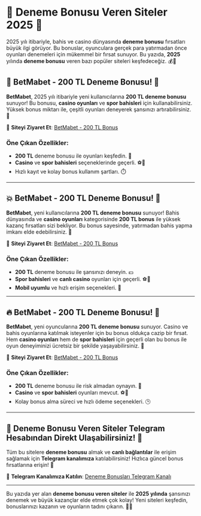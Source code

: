 # 🎉 **Deneme Bonusu Veren Siteler 2025** 🎉

2025 yılı itibariyle, bahis ve casino dünyasında **deneme bonusu** fırsatları büyük ilgi görüyor. Bu bonuslar, oyunculara gerçek para yatırmadan önce oyunları denemeleri için mükemmel bir fırsat sunuyor. Bu yazıda, **2025** yılında **deneme bonusu** veren bazı popüler siteleri keşfedeceğiz. 💰🎰

## 🏅 **BetMabet - 200 TL Deneme Bonusu!** 🎲

**BetMabet**, 2025 yılı itibariyle yeni kullanıcılarına **200 TL deneme bonusu** sunuyor! Bu bonusu, **casino oyunları** ve **spor bahisleri** için kullanabilirsiniz. Yüksek bonus miktarı ile, çeşitli oyunları deneyerek şansınızı artırabilirsiniz. 🎯

🔗 **Siteyi Ziyaret Et**: [BetMabet - 200 TL Bonus](https://mbmt.info/373Ikg)

### **Öne Çıkan Özellikler:**
- **200 TL** deneme bonusu ile oyunları keşfedin. 💸
- **Casino** ve **spor bahisleri** seçeneklerinde geçerli. ⚽🎰
- Hızlı kayıt ve kolay bonus kullanım şartları. ⏱️

---

## 💥 **BetMabet - 200 TL Deneme Bonusu!** 🎲

**BetMabet**, yeni kullanıcılarına **200 TL deneme bonusu** sunuyor! Bahis dünyasında ve **casino oyunları** kategorisinde **200 TL bonus** ile yüksek kazanç fırsatları sizi bekliyor. Bu bonus sayesinde, yatırmadan bahis yapma imkanı elde edebilirsiniz. 🎉

🔗 **Siteyi Ziyaret Et**: [BetMabet - 200 TL Bonus](https://mbmt.info/373Ikg)

### **Öne Çıkan Özellikler:**
- **200 TL** deneme bonusu ile şansınızı deneyin. 💵
- **Spor bahisleri** ve **canlı casino** oyunları için geçerli. ⚽🎰
- **Mobil uyumlu** ve hızlı erişim seçenekleri. 📱

---

## 🔥 **BetMabet - 200 TL Deneme Bonusu!** 🎰

**BetMabet**, yeni oyuncularına **200 TL deneme bonusu** sunuyor. Casino ve bahis oyunlarına katılmak isteyenler için bu bonus oldukça cazip bir fırsat. Hem **casino oyunları** hem de **spor bahisleri** için geçerli olan bu bonus ile oyun deneyiminizi ücretsiz bir şekilde yaşayabilirsiniz. 🎯

🔗 **Siteyi Ziyaret Et**: [BetMabet - 200 TL Bonus](https://mbmt.info/373Ikg)

### **Öne Çıkan Özellikler:**
- **200 TL** deneme bonusu ile risk almadan oynayın. 💸
- **Casino** ve **spor bahisleri** oyunları mevcut. ⚽🎰
- Kolay bonus alma süreci ve hızlı ödeme seçenekleri. 🕒

---

## 📱 **Deneme Bonusu Veren Siteler Telegram Hesabından Direkt Ulaşabilirsiniz!** 📱

Tüm bu sitelere **deneme bonusu** almak ve **canlı bağlantılar** ile erişim sağlamak için **Telegram kanalımıza** katılabilirsiniz! Hızlıca güncel bonus fırsatlarına erişin! 🎯

🔗 **Telegram Kanalımıza Katılın**: [Deneme Bonusları Telegram Kanalı](https://mbmt.info/373Ikg)

---

Bu yazıda yer alan **deneme bonusu veren siteler** ile **2025 yılında** şansınızı denemek ve büyük kazançlar elde etmek çok kolay! Yeni siteleri keşfedin, bonuslarınızı kazanın ve oyunların tadını çıkarın. 🎉🍀
